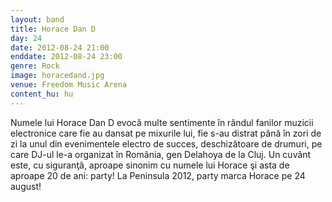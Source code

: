 ```yaml
---
layout: band
title: Horace Dan D
day: 24
date: 2012-08-24 21:00
enddate: 2012-08-24 23:00
genre: Rock
image: horacedand.jpg
venue: Freedom Music Arena
content_hu: hu
---
```


Numele lui Horace Dan D evocă multe sentimente în rândul fanilor muzicii electronice care fie au dansat pe mixurile lui, fie s-au distrat până în zori de zi la unul din evenimentele electro de succes, deschizătoare de drumuri, pe care DJ-ul le-a organizat în România, gen Delahoya de la Cluj. Un cuvânt este, cu siguranţă, aproape sinonim cu  numele lui Horace şi asta de aproape 20 de ani: party! La Peninsula 2012, party marca Horace pe 24 august!  